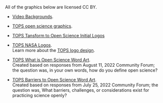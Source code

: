 All of the graphics below are licensed CC BY. 
* [Video Backgrounds](https://doi.org/10.5281/zenodo.6565075). 
* [TOPS open science graphics](https://doi.org/10.5281/zenodo.6565030). 
* [TOPS Tansform to Open Science Initial Logos](https://doi.org/10.5281/zenodo.5225075)
* [TOPS NASA Logos](https://doi.org/10.5281/zenodo.6565103).  
Learn more about the [TOPS logo design](https://github.com/nasa/Transform-to-Open-Science/tree/main/docs/Area1_Engagement/TOPS_graphics_badges/tops-badge).    
* [TOPS What is Open Science Word Art](https://doi.org/10.5281/zenodo.6986412).  
Created based on responses from August 11, 2022 Community Forum; the question was, in your own words, how do you define open science?

* [TOPS Barriers to Open Science Word Art](https://doi.org/10.5281/zenodo.6949179).  
Created based on responses from July 25, 2022 Community Forum; the question was, What barriers, challenges, or considerations exist for practicing science openly?
